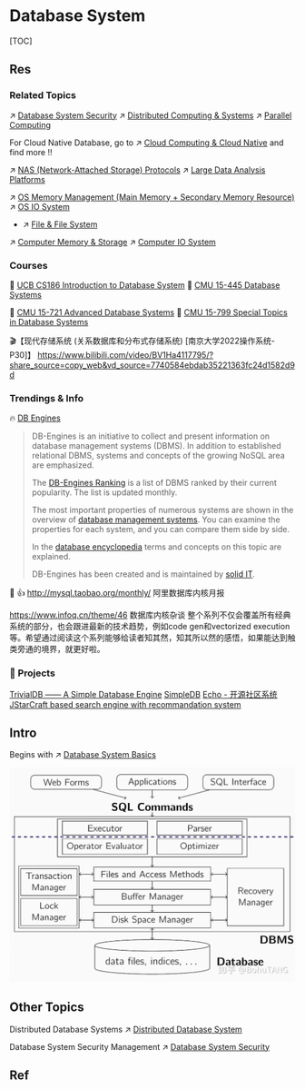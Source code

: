 # Database System

[TOC]



## Res
### Related Topics
↗ [Database System Security](../../../CyberSecurity/System%20Security/Database%20System%20Security/Database%20System%20Security.md)
↗ [Distributed Computing & Systems](../../../🧠%20Computing%20Methodologies/Distributed%20Computing%20&%20Systems/Distributed%20Computing%20&%20Systems.md)
↗ [Parallel Computing](../../../🧠%20Computing%20Methodologies/Parallel%20Computing/Parallel%20Computing.md)

For Cloud Native Database, go to ↗ [Cloud Computing & Cloud Native](../../../Software%20Engineering/☁️%20Cloud%20Computing%20&%20Cloud%20Native/Cloud%20Computing%20&%20Cloud%20Native.md) and find more !!

↗ [NAS (Network-Attached Storage) Protocols](../../🏎️%20Computer%20Networking%20and%20Communication/📌%20Computer%20Networking%20Basics%20(Protocol%20Part)/0x01%20Application%20Layer/NAS%20(Network-Attached%20Storage)%20Protocols/NAS%20(Network-Attached%20Storage)%20Protocols.md)
↗ [Large Data Analysis Platforms](../../../Data-Oriented%20&%20Human-Centered%20Technologies/Data%20Science/🧯%20Large%20Data%20Analysis%20Platforms/Large%20Data%20Analysis%20Platforms.md)

↗ [OS Memory Management (Main Memory + Secondary Memory Resource)](../../👷🏾‍♂️%20Computer%20(Host)%20System/Operating%20System%20&%20OS%20Kernel%20(Theory%20Part)/OS%20Memory%20Management%20(Main%20Memory%20+%20Secondary%20Memory%20Resource)/OS%20Memory%20Management%20(Main%20Memory%20+%20Secondary%20Memory%20Resource).md)
↗ [OS IO System](../../👷🏾‍♂️%20Computer%20(Host)%20System/Operating%20System%20&%20OS%20Kernel%20(Theory%20Part)/OS%20IO%20System/OS%20IO%20System.md)
- ↗ [File & File System](../../👷🏾‍♂️%20Computer%20(Host)%20System/Operating%20System%20&%20OS%20Kernel%20(Theory%20Part)/OS%20IO%20System/IO%20Generality%20(via%20Abstraction)/File%20&%20File%20System/File%20&%20File%20System.md)

↗ [Computer Memory & Storage](../../👷🏾‍♂️%20Computer%20(Host)%20System/Computer%20Architecture/Computer%20Microarchitectures%20(Computer%20Organization)%20&%20von%20Neumann%20Model/Computer%20Memory%20&%20Storage/Computer%20Memory%20&%20Storage.md)
↗ [Computer IO System](../../👷🏾‍♂️%20Computer%20(Host)%20System/Computer%20Architecture/Computer%20Microarchitectures%20(Computer%20Organization)%20&%20von%20Neumann%20Model/Computer%20IO%20System/Computer%20IO%20System.md)


### Courses
🏫 [UCB CS186 Introduction to Database System](../../../🗺%20CS%20Overview/👩🏼‍🏫%20Courses%20of%20Universities/UC%20Berkeley/CS186%20Introduction%20to%20Database%20System/CS186%20Introduction%20to%20Database%20System.md)
🏫 [CMU 15-445 Database Systems](../../../🗺%20CS%20Overview/👩🏼‍🏫%20Courses%20of%20Universities/CMU/15-445%20Database%20Systems/15-445%20Database%20Systems.md)

🏫 [CMU 15-721 Advanced Database Systems](../../../🗺%20CS%20Overview/👩🏼‍🏫%20Courses%20of%20Universities/CMU/15-721%20Advanced%20Database%20Systems/15-721%20Advanced%20Database%20Systems.md)
🏫 [CMU 15-799 Special Topics in Database Systems](../../../🗺%20CS%20Overview/👩🏼‍🏫%20Courses%20of%20Universities/CMU/15-799%20Special%20Topics%20in%20Database%20Systems/15-799%20Special%20Topics%20in%20Database%20Systems.md)

🎬【现代存储系统 (关系数据库和分布式存储系统) [南京大学2022操作系统-P30]】 https://www.bilibili.com/video/BV1Ha4117795/?share_source=copy_web&vd_source=7740584ebdab35221363fc24d1582d9d


### Trendings & Info
🔥 [DB Engines](https://db-engines.com/en/)

> DB-Engines is an initiative to collect and present information on database management systems (DBMS). In addition to established relational DBMS, systems and concepts of the growing NoSQL area are emphasized.
> 
> The [DB-Engines Ranking](https://db-engines.com/en/ranking) is a list of DBMS ranked by their current popularity. The list is updated monthly.
> 
> The most important properties of numerous systems are shown in the overview of [database management systems](https://db-engines.com/en/systems). You can examine the properties for each system, and you can compare them side by side.
> 
> In the [database encyclopedia](https://db-engines.com/en/articles) terms and concepts on this topic are explained.
> 
> DB-Engines has been created and is maintained by [solid IT](https://db-engines.com/en/about).

📂 👍 http://mysql.taobao.org/monthly/
阿里数据库内核月报

https://www.infoq.cn/theme/46
数据库内核杂谈
整个系列不仅会覆盖所有经典系统的部分，也会跟进最新的技术趋势，例如code gen和vectorized execution等。希望通过阅读这个系列能够给读者知其然，知其所以然的感悟，如果能达到触类旁通的境界，就更好啦。


### 🧱 Projects
[TrivialDB —— A Simple Database Engine](https://github.com/miskcoo/TrivialDB)
[SimpleDB](https://github.com/Harry-Chen/SimpleDB)
[Echo - 开源社区系统](https://github.com/Veal98/Echo)
[JStarCraft based search engine with recommandation system](https://github.com/HongZhaoHua/jstarcraft-example)



## Intro
Begins with ↗ [Database System Basics](📌%20Database%20System%20Basics/Database%20System%20Basics.md)

![](../../../../Assets/Pics/Pasted%20image%2020240228232648.png)



## Other Topics
Distributed Database Systems
↗ [Distributed Database System](../../../🧠%20Computing%20Methodologies/Distributed%20Computing%20&%20Systems/Distributed%20Storaging/Distributed%20Database%20System/Distributed%20Database%20System.md)

Database System Security Management
↗ [Database System Security](../../../CyberSecurity/System%20Security/Database%20System%20Security/Database%20System%20Security.md)




## Ref
[五种常见云数据库的真实应用场景]: https://cloud.tencent.com/developer/article/1575044
[MongoDB、Hbase、Redis等NoSQL优劣势、应用场景]: http://www.redis.cn/articles/20181020003.html
[常见的数据库分类以及应用场景]: https://0x98k.com/2020-05-02-db
[字节跳动万亿级图数据库的应用与挑战]: https://www.infoq.cn/article/vyrv7fzzzvqcetwfuzqy

[关系数据理论-数据库习题 | 腾讯云]: https://cloud.tencent.com/developer/article/2150687
[数据库——关系数据库规范化习题]: https://www.cnblogs.com/wkfvawl/p/11107022.html
[数据库规范化习题 | CSDN]: https://blog.csdn.net/qq_43652818/article/details/118087904

[【数据库E-R图知识点和相关习题（复试真题）】]: https://blog.csdn.net/qq_44875230/article/details/123584355

[👍 做数据库内核开发的是不是很少？ - 知乎]: https://www.zhihu.com/question/445283801
[👍 做数据库内核开发的是不是很少？ - 金雪锋的回答 - 知乎]: https://www.zhihu.com/question/445283801/answer/1825512005

